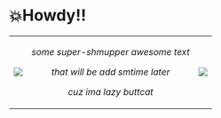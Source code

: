 # 💥Howdy!!

<table>
  <tr>
    <td><img src="https://github.com/user-attachments/assets/92cd5d16-8bc9-45c2-8aab-f70d716cabc1"/></td>
    <td>
      <p align=center><em>some super-shmupper awesome text</em></p>
      <p align=center><em>that will be add smtime later</em></p>
      <p align=center><em>cuz ima lazy buttcat</em></p>
    </td>
    <td><img src="https://github.com/user-attachments/assets/92cd5d16-8bc9-45c2-8aab-f70d716cabc1"/></td>
  </tr>
</table>

<!--
**miamoremustachio/miamoremustachio** is a ✨ _special_ ✨ repository because its `README.md` (this file) appears on your GitHub profile.

Here are some ideas to get you started:

- 🔭 I’m currently working on ...
- 🌱 I’m currently learning ...
- 👯 I’m looking to collaborate on ...
- 🤔 I’m looking for help with ...
- 💬 Ask me about ...
- 📫 How to reach me: ...
- 😄 Pronouns: ...
- ⚡ Fun fact: ...
-->
